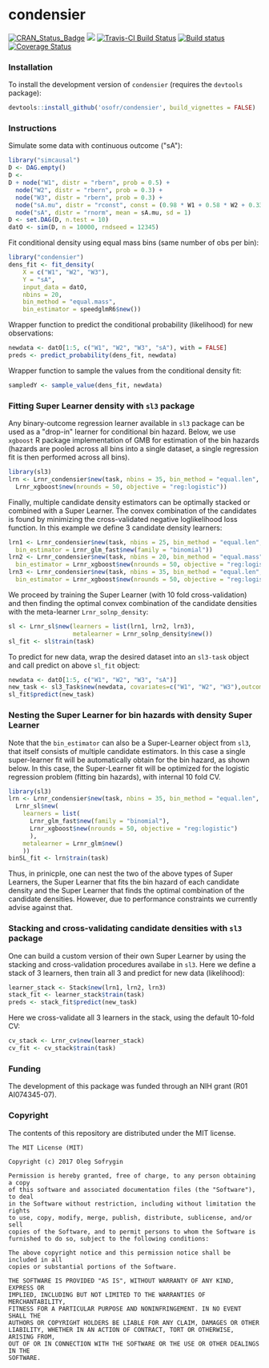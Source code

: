 condensier
==========

[![CRAN_Status_Badge](http://www.r-pkg.org/badges/version/condensier)](http://cran.r-project.org/package=condensier)
[![](http://cranlogs.r-pkg.org/badges/condensier)](http://cran.rstudio.com/web/packages/condensier/index.html)
[![Travis-CI Build Status](https://travis-ci.org/osofr/condensier.svg?branch=master)](https://travis-ci.org/osofr/condensier)
[![Build status](https://ci.appveyor.com/api/projects/status/8c2xg9pgsohappsu/branch/master?svg=true)](https://ci.appveyor.com/project/osofr/condensier/branch/master)
[![Coverage Status](https://img.shields.io/codecov/c/github/osofr/condensier/master.svg)](https://codecov.io/github/osofr/condensier?branch=master)

### Installation

To install the development version of `condensier` (requires the `devtools` package):

```R
devtools::install_github('osofr/condensier', build_vignettes = FALSE)
```


### Instructions

Simulate some data with continuous outcome ("sA"):

```R
library("simcausal")
D <- DAG.empty()
D <-
D + node("W1", distr = "rbern", prob = 0.5) +
  node("W2", distr = "rbern", prob = 0.3) +
  node("W3", distr = "rbern", prob = 0.3) +
  node("sA.mu", distr = "rconst", const = (0.98 * W1 + 0.58 * W2 + 0.33 * W3)) +
  node("sA", distr = "rnorm", mean = sA.mu, sd = 1)
D <- set.DAG(D, n.test = 10)
datO <- sim(D, n = 10000, rndseed = 12345)
```

Fit conditional density using equal mass bins (same number of obs per bin):

```R
library("condensier")
dens_fit <- fit_density(
    X = c("W1", "W2", "W3"), 
    Y = "sA", 
    input_data = datO, 
    nbins = 20, 
    bin_method = "equal.mass",
    bin_estimator = speedglmR6$new())
```

Wrapper function to predict the conditional probability (likelihood) for new observations:

```R
newdata <- datO[1:5, c("W1", "W2", "W3", "sA"), with = FALSE]
preds <- predict_probability(dens_fit, newdata)
```

Wrapper function to sample the values from the conditional density fit:
```R
sampledY <- sample_value(dens_fit, newdata)
```


### Fitting Super Learner density with `sl3` package

Any binary-outcome regression learner available in `sl3` package can be used as a "drop-in" learner for conditional bin hazard. Below, we use `xgboost` R package implementation of GMB for estimation of the bin hazards (hazards are pooled across all bins into a single dataset, a single regression fit is then performed across all bins).

```R
library(sl3)
lrn <- Lrnr_condensier$new(task, nbins = 35, bin_method = "equal.len", pool = TRUE, bin_estimator = 
  Lrnr_xgboost$new(nrounds = 50, objective = "reg:logistic"))
```

Finally, multiple candidate density estimators can be optimally stacked or combined with a Super Learner. The convex combination of the candidates is found by minimizing the cross-validated negative loglikelihood loss function. In this example we define 3 candidate density learners:

```R
lrn1 <- Lrnr_condensier$new(task, nbins = 25, bin_method = "equal.len", pool = TRUE, 
  bin_estimator = Lrnr_glm_fast$new(family = "binomial"))
lrn2 <- Lrnr_condensier$new(task, nbins = 20, bin_method = "equal.mass", pool = TRUE,
  bin_estimator = Lrnr_xgboost$new(nrounds = 50, objective = "reg:logistic"))
lrn3 <- Lrnr_condensier$new(task, nbins = 35, bin_method = "equal.len", pool = TRUE,
  bin_estimator = Lrnr_xgboost$new(nrounds = 50, objective = "reg:logistic"))
```

We proceed by training the Super Learner (with 10 fold cross-validation) and then finding the optimal convex combination of the candidate densities with the meta-learner `Lrnr_solnp_density`:
```R
sl <- Lrnr_sl$new(learners = list(lrn1, lrn2, lrn3),
                  metalearner = Lrnr_solnp_density$new())
sl_fit <- sl$train(task)
```

To predict for new data, wrap the desired dataset into an `sl3-task` object and call predict on above `sl_fit` object:
```R
newdata <- datO[1:5, c("W1", "W2", "W3", "sA")]
new_task <- sl3_Task$new(newdata, covariates=c("W1", "W2", "W3"),outcome="sA" )
sl_fit$predict(new_task)
```


### Nesting the Super Learner for bin hazards with density Super Learner

Note that the `bin_estimator` can also be a Super-Learner object from `sl3`, that itself consists of multiple candidate estimators. In this case a single super-learner fit will be automatically obtain for the bin hazard, as shown below. In this case, the Super-Learner fit will be optimized for the logistic regression problem (fitting bin hazards), with internal 10 fold CV. 

```R
library(sl3)
lrn <- Lrnr_condensier$new(task, nbins = 35, bin_method = "equal.len", pool = TRUE, bin_estimator = 
  Lrnr_sl$new(
    learners = list(
      Lrnr_glm_fast$new(family = "binomial"),
      Lrnr_xgboost$new(nrounds = 50, objective = "reg:logistic")
      ),
    metalearner = Lrnr_glm$new()
    ))
binSL_fit <- lrn$train(task)
```

Thus, in prinicple, one can nest the two of the above types of Super Learners, the Super Learner that fits the bin hazard of each candidate density and the Super Learner that finds the optimal combination of the candidate densities. However, due to performance constraints we currently advise against that. 

### Stacking and cross-validating candidate densities with `sl3` package

One can build a custom version of their own Super Learner by using the stacking and cross-validation procedures availabe in `sl3`. Here we define a stack of 3 learners, then train all 3 and predict for new data (likelihood):
```R
learner_stack <- Stack$new(lrn1, lrn2, lrn3)
stack_fit <- learner_stack$train(task)
preds <- stack_fit$predict(new_task)
```

Here we cross-validate all 3 learners in the stack, using the default 10-fold CV:
```R
cv_stack <- Lrnr_cv$new(learner_stack)
cv_fit <- cv_stack$train(task)
```


### Funding
The development of this package was funded through an NIH grant (R01 AI074345-07).

### Copyright
The contents of this repository are distributed under the MIT license.
```
The MIT License (MIT)

Copyright (c) 2017 Oleg Sofrygin 

Permission is hereby granted, free of charge, to any person obtaining a copy
of this software and associated documentation files (the "Software"), to deal
in the Software without restriction, including without limitation the rights
to use, copy, modify, merge, publish, distribute, sublicense, and/or sell
copies of the Software, and to permit persons to whom the Software is
furnished to do so, subject to the following conditions:

The above copyright notice and this permission notice shall be included in all
copies or substantial portions of the Software.

THE SOFTWARE IS PROVIDED "AS IS", WITHOUT WARRANTY OF ANY KIND, EXPRESS OR
IMPLIED, INCLUDING BUT NOT LIMITED TO THE WARRANTIES OF MERCHANTABILITY,
FITNESS FOR A PARTICULAR PURPOSE AND NONINFRINGEMENT. IN NO EVENT SHALL THE
AUTHORS OR COPYRIGHT HOLDERS BE LIABLE FOR ANY CLAIM, DAMAGES OR OTHER
LIABILITY, WHETHER IN AN ACTION OF CONTRACT, TORT OR OTHERWISE, ARISING FROM,
OUT OF OR IN CONNECTION WITH THE SOFTWARE OR THE USE OR OTHER DEALINGS IN THE
SOFTWARE.
```
